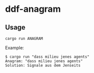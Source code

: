 # ddf-anagram

## Usage

```console
cargo run ANAGRAM
```

Example:

```
$ cargo run "dass milieu jenes agents"  
Anagram: "dass milieu jenes agents"  
Solution: Signale aus dem Jenseits
```
